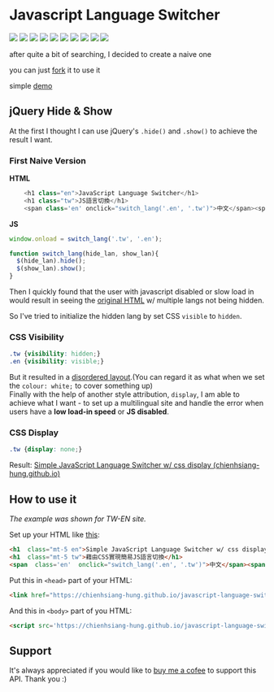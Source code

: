 # Javascript Language Switcher
![](https://img.shields.io/github/license/chienhsiang-hung/javascript-language-switcher)
![](https://img.shields.io/github/languages/count/chienhsiang-hung/javascript-language-switcher)
![](https://img.shields.io/github/languages/top/chienhsiang-hung/javascript-language-switcher)
![](https://img.shields.io/website?url=https%3A%2F%2Fchienhsiang-hung.github.io%2Fjavascript-language-switcher%2F)
![](https://img.shields.io/github/deployments/chienhsiang-hung/javascript-language-switcher/github-pages)
![](https://img.shields.io/github/languages/code-size/chienhsiang-hung/javascript-language-switcher)
![](https://img.shields.io/github/repo-size/chienhsiang-hung/javascript-language-switcher)
![](https://img.shields.io/github/v/release/chienhsiang-hung/javascript-language-switcher?include_prereleases)
![](https://img.shields.io/github/discussions/chienhsiang-hung/javascript-language-switcher)
![](https://img.shields.io/github/checks-status/chienhsiang-hung/javascript-language-switcher/main)

after quite a bit of searching, I decided to create a naive one

you can just [fork](https://github.com/chienhsiang-hung/javascript-language-switcher/fork) it to use it

simple [demo](https://chienhsiang-hung.github.io/javascript-language-switcher/)

## jQuery Hide & Show
At the first I thought I can use jQuery's `.hide()` and `.show()` to achieve the result I want.

### First Naive Version
**HTML**
```python
    <h1 class="en">JavaScript Language Switcher</h1>
    <h1 class="tw">JS語言切換</h1>
    <span class='en' onclick="switch_lang('.en', '.tw')">中文</span><span class='tw' onclick="switch_lang('.tw', '.en')">EN</span>
```
**JS**
```javascript
window.onload = switch_lang('.tw', '.en');

function switch_lang(hide_lan, show_lan){
  $(hide_lan).hide();
  $(show_lan).show();
}
```
Then I quickly found that the user with javascript disabled or slow load in would result in seeing the [original HTML](https://chienhsiang-hung.github.io/javascript-language-switcher/) w/ multiple langs not being hidden.

So I've tried to initialize the hidden lang by set CSS `visible` to `hidden`.
### CSS Visibility
```css
.tw {visibility: hidden;}
.en {visibility: visible;}
```
But it resulted in a [disordered layout](https://chienhsiang-hung.github.io/javascript-language-switcher/css-visible.html).(You can regard it as what when we set the `colour: white;` to cover something up)  
Finally with the help of another style attribution, `display`, I am able to achieve what I want - to set up a multilingual site and handle the error when users have a **low load-in speed** or **JS disabled**.

### CSS Display
```css
.tw {display: none;}
```
Result: [Simple JavaScript Language Switcher w/ css display (chienhsiang-hung.github.io)](https://chienhsiang-hung.github.io/javascript-language-switcher/css-display.html)

## How to use it
*The example was shown for TW-EN site.*

Set up your HTML like [this](https://chienhsiang-hung.github.io/javascript-language-switcher/css-display.html):
```html
<h1  class="mt-5 en">Simple JavaScript Language Switcher w/ css display</h1>
<h1  class="mt-5 tw">藉由CSS實現簡易JS語言切換</h1>
<span  class='en'  onclick="switch_lang('.en', '.tw')">中文</span><span  class='tw'  onclick="switch_lang('.tw', '.en')">EN</span>
```
Put this in `<head>` part of your HTML:
```html
<link href="https://chienhsiang-hung.github.io/javascript-language-switcher/src/css/switch-lang-display.css" rel="stylesheet">
```
And this in `<body>` part of you HTML:
```html
<script src='https://chienhsiang-hung.github.io/javascript-language-switcher/src/js/switch-lang-no-onload.js'></script>
```

## Support
It's always appreciated if you would like to [buy me a cofee](https://ko-fi.com/chienhsianghung) to support this API. Thank you :)
